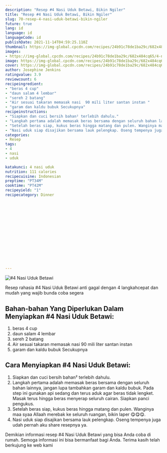 ```yaml
---
description: "Resep #4 Nasi Uduk Betawi, Bikin Ngiler"
title: "Resep #4 Nasi Uduk Betawi, Bikin Ngiler"
slug: 70-resep-4-nasi-uduk-betawi-bikin-ngiler
future: true
lang: id
language: id
languageCode: id
publishDate: 2021-11-14T04:59:25.110Z 
thumbnail: https://img-global.cpcdn.com/recipes/24b91c78de1ba29c/682x484cq65/4-nasi-uduk-betawi-foto-resep-utama.png
images:
- https://img-global.cpcdn.com/recipes/24b91c78de1ba29c/682x484cq65/4-nasi-uduk-betawi-foto-resep-utama.png
image: https://img-global.cpcdn.com/recipes/24b91c78de1ba29c/682x484cq65/4-nasi-uduk-betawi-foto-resep-utama.png
cover: https://img-global.cpcdn.com/recipes/24b91c78de1ba29c/682x484cq65/4-nasi-uduk-betawi-foto-resep-utama.png
author: Josephine Jenkins
ratingvalue: 3.9
reviewcount: 6
recipeingredient:
- "beras 4 cup"
- "daun salam 4 lembar"
- "sereh 2 batang"
- "Air sesuai takaran memasak nasi  90 mili liter santan instan "
- "garam dan kaldu bubuk Secukupnya"
recipeinstructions:
- "Siapkan dan cuci bersih bahan² terlebih dahulu."
- "Langkah pertama adalah memasak beras bersama dengan seluruh bahan lainnya, jangan lupa tambahkan garam dan kaldu bubuk. Pada step ini gunakan api sedang dan terus aduk agar beras tidak lengket. Masak terus hingga beras menyerap seluruh cairan. Siapkan panci pengukus."
- "Setelah beras siap, kukus beras hingga matang dan pulen. Wanginya maa syaa Allaah merebak ke seluruh ruangan, bikin laper 😋😋😋."
- "Nasi uduk siap disajikan bersama lauk pelengkap. Oseng tempenya juga udah pernah aku share resepnya ya."
categories:
- Resep
tags:
- 4
- nasi
- uduk

katakunci: 4 nasi uduk 
nutrition: 111 calories
recipecuisine: Indonesian
preptime: "PT34M"
cooktime: "PT42M"
recipeyield: "1"
recipecategory: Dinner


     
    
    
    
    
    
    
    
    
    
    
      
    
---
```



![#4 Nasi Uduk Betawi](https://img-global.cpcdn.com/recipes/24b91c78de1ba29c/682x484cq65/4-nasi-uduk-betawi-foto-resep-utama.png)

Resep rahasia #4 Nasi Uduk Betawi  anti gagal dengan 4 langkahcepat dan mudah yang wajib bunda coba segera

<!--inarticleads1-->

## Bahan-bahan Yang Diperlukan Dalam Menyiapkan #4 Nasi Uduk Betawi:

1. beras 4 cup
1. daun salam 4 lembar
1. sereh 2 batang
1. Air sesuai takaran memasak nasi  90 mili liter santan instan 
1. garam dan kaldu bubuk Secukupnya



<!--inarticleads2-->

## Cara Menyiapkan #4 Nasi Uduk Betawi:

1. Siapkan dan cuci bersih bahan² terlebih dahulu.
1. Langkah pertama adalah memasak beras bersama dengan seluruh bahan lainnya, jangan lupa tambahkan garam dan kaldu bubuk. Pada step ini gunakan api sedang dan terus aduk agar beras tidak lengket. Masak terus hingga beras menyerap seluruh cairan. Siapkan panci pengukus.
1. Setelah beras siap, kukus beras hingga matang dan pulen. Wanginya maa syaa Allaah merebak ke seluruh ruangan, bikin laper 😋😋😋.
1. Nasi uduk siap disajikan bersama lauk pelengkap. Oseng tempenya juga udah pernah aku share resepnya ya.




Demikian informasi  resep #4 Nasi Uduk Betawi   yang bisa Anda coba di rumah. Semoga informasi ini bisa bermanfaat bagi Anda. Terima kasih telah berkujung ke web kami
